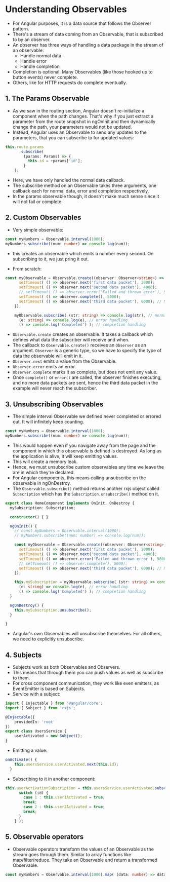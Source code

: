 # Understanding Observables

- For Angular purposes, it is a data source that follows the Observer pattern.
- There's a stream of data coming from an Observable, that is subscribed to by an observer.
- An observer has three ways of handling a data package in the stream of an observable:
    - Handle normal data
    - Handle error
    - Handle completion
- Completion is optional. Many Observables (like those hooked up to button events) never complete.
- Others, like for HTTP requests do complete eventually.

## 1. The Params Observable

- As we saw in the routing section, Angular doesn't re-initialize a component when the path changes. That's why if you just extract a parameter from the route snapshot in ngOnInit and then dynamically change the path, your parameters would not be updated.
- Instead, Angular uses an Observable to send any updates to the parameters, that you can subscribe to for updated values:
```ts
this.route.params
      .subscribe(
        (params: Params) => {
          this.id = +params['id'];
        }
    );
```

- Here, we have only handled the normal data callback.
- The subscribe method on an Observable takes three arguments, one callback each for normal data, error and completion respectively.
- In the params observable though, it doesn't make much sense since it will not fail or complete.

## 2. Custom Observables

- Very simple observable:
```ts
const myNumbers = Observable.interval(1000);
myNumbers.subscribe((num: number) => console.log(num));
```

- this creates an observable which emits a number every second. On subscribing to it, we just pring it out.

- From scratch:

```ts
const myObservable = Observable.create((observer: Observer<string>) => {
      setTimeout( () => observer.next('first data packet'), 2000);
      setTimeout( () => observer.next('second data packet'), 4000);
      // setTimeout( () => observer.error('Failed and thrown error'), 5000);
      setTimeout( () => observer.complete(), 5000);
      setTimeout( () => observer.next('third data packet'), 6000); // Never emitted as the Observable is completed before it.
    });

    myObservable.subscribe( (str: string) => console.log(str), // normal data
      (e: string) => console.log(e), // error handling
      () => console.log('Completed') ); // completion handling
```

- `Observable.create` creates an observable. It takes a callback which defines what data the subscriber will receive and when.
- The callback to `Observable.create()` receives an `Observer` as an argument. `Observer` is a generic type, so we have to specify the type of data the observable will emit in it.
- `Observer.next` emits a value from the Observable.
- `Observer.error` emits an error.
- `Observer.complete` marks it as complete, but does not emit any value.
- Once `complete()` or `error()` are called, the observer finishes executing, and no more data packets are sent, hence the third data packet in the example will never reach the subscriber.

## 3. Unsubscribing Observables

- The simple interval Observable we defined never completed or errored out. It will infinitely keep counting.
```ts
const myNumbers = Observable.interval(1000);
myNumbers.subscribe((num: number) => console.log(num));
```

- This would happen even if you navigate away from the page and the component in which this observable is defined is destroyed. As long as the application is alive, it will keep emitting values.
- This will create a memory leak.
- Hence, we must unsubscribe custom observables any time we leave the are in which they're declared.
- For Angular components, this means calling unsubscribe on the observable in ngOnDestroy.
- The `Observable.subscribe()` method returns another rxjs object called `Subscription` which has the `Subscription.unsubscribe()` method on it.

```ts
export class HomeComponent implements OnInit, OnDestroy {
  mySubscription: Subscription;

  constructor() { }

  ngOnInit() {
    // const myNumbers = Observable.interval(1000);
    // myNumbers.subscribe((num: number) => console.log(num));

    const myObservable = Observable.create((observer: Observer<string>) => {
      setTimeout( () => observer.next('first data packet'), 2000);
      setTimeout( () => observer.next('second data packet'), 4000);
      setTimeout( () => observer.error('Failed and thrown error'), 5000);
      // setTimeout( () => observer.complete(), 5000);
      setTimeout( () => observer.next('third data packet'), 6000); // Never emitted as the Observable is completed before it.
    });

    this.mySubscription = myObservable.subscribe( (str: string) => console.log(str), // normal data
      (e: string) => console.log(e), // error handling
      () => console.log('Completed') ); // completion handling
  }

  ngOnDestroy() {
    this.mySubscription.unsubscribe();
  }

}
```

- Angular's own Observables will unsubscribe themselves. For all others, we need to explicitly unsubscribe.

## 4. Subjects

- Subjects work as both Observables and Observers.
- This means that through them you can push values as well as subscribe to them.
- For cross component communication, they work like even emitters, as EventEmitter is based on Subjects.
- Service with a subject:
```ts
import { Injectable } from '@angular/core';
import { Subject } from 'rxjs';

@Injectable({
    providedIn: 'root'
})
export class UsersService {
    userActivated = new Subject();
}
```

- Emitting a value:
```ts
onActivate() {
    this.usersService.userActivated.next(this.id);
  }
```

- Subscribing to it in another component:
```ts
this.userActivationSubscription = this.usersService.userActivated.subscribe( (id: number) => {
      switch (id) {
        case 1 : this.user1Activated = true;
        break;
        case 2 : this.user2Activated = true;
        break;
      }
    } );
```

## 5. Observable operators

- Observable operators transform the values of an Observable as the stream goes through them. Similar to array functions like map/filter/reduce. They take an Observable and return a transformed Observable.

```ts
const myNumbers = Observable.interval(1000).map( (data: number) => data * 2 ).filter( (data: number) => data % 10 !== 0 );
```